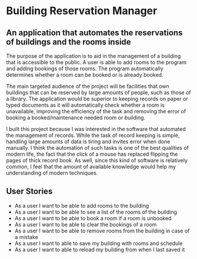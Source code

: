 # Building Reservation Manager

## An application that automates the reservations of buildings and the rooms inside

The purpose of the application is to aid in the management of a building that is accessible to the public. A user is able to add rooms to the program and adding bookings of those rooms. The program automatically determines whether a room can be booked or is already booked.

The main targeted audience of the project will be facilities that own buildings that can be reserved by large amounts of people, such as those of a library. The application would be superior to keeping records on paper or typed documents as it will automatically check whether a room is unavailable, improving the efficiency of the task and removing the error of booking a booked/maintenance needed room or building.

I built this project because I was interested in the software that automated the management of records. While the task of record keeping is simple, handling large amounts of data is tiring and invites error when done manually. I think the automation of such tasks is one of the best qualities of modern life, the fact that the click of a mouse has replaced flipping the pages of thick record book. As well, since this kind of software is relatively common, I feel that the amount of available knowledge would help my understanding of modern techniques.

## User Stories
- As a user I want to be able to add rooms to the building
- As a user I want to be able to see a list of the rooms of the building
- As a user I want to be able to book a room if a room is unbooked
- As a user I want to be able to clear the bookings of a room
- As a user I want to be able to  remove rooms from the building in case of a mistake
- As a user I want to able to save my building with rooms and schedule
- As a user I want to able to reload my building from when I last saved it



